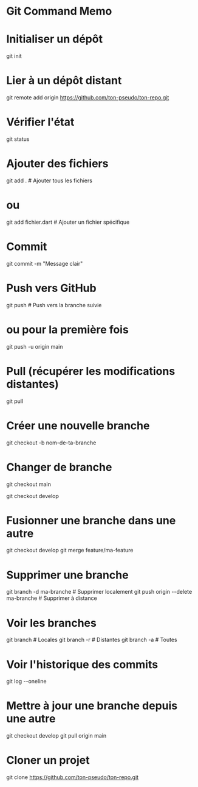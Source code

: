# Git Command Memo

# Initialiser un dépôt
git init

# Lier à un dépôt distant
git remote add origin https://github.com/ton-pseudo/ton-repo.git

# Vérifier l'état
git status

# Ajouter des fichiers
git add .                # Ajouter tous les fichiers
# ou
git add fichier.dart     # Ajouter un fichier spécifique

# Commit
git commit -m "Message clair"

# Push vers GitHub
git push                 # Push vers la branche suivie
# ou pour la première fois
git push -u origin main

# Pull (récupérer les modifications distantes)
git pull

# Créer une nouvelle branche
git checkout -b nom-de-ta-branche

# Changer de branche
git checkout main

git checkout develop

# Fusionner une branche dans une autre
git checkout develop
git merge feature/ma-feature

# Supprimer une branche
git branch -d ma-branche              # Supprimer localement
git push origin --delete ma-branche  # Supprimer à distance

# Voir les branches
git branch        # Locales
git branch -r     # Distantes
git branch -a     # Toutes

# Voir l'historique des commits
git log --oneline

# Mettre à jour une branche depuis une autre
git checkout develop
git pull origin main

# Cloner un projet
git clone https://github.com/ton-pseudo/ton-repo.git

